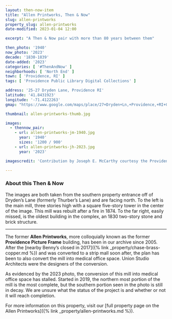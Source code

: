 ```yaml
---
layout: then-now-item
title: "Allen Printworks, Then & Now"
slug: allen-printworks
property_slug: allen-printworks
date-modified: 2023-01-04 12:00

excerpt: "A Then & Now pair with more than 80 years between them"

then_photo: '1940'
now_photo: '2023'
decade: '1830-1839'
date-added: '2023'
categories: [ '#ThenAndNow' ]
neighborhoods: [ 'North End' ]
town: [ 'Providence, RI' ]
tags: [ 'Providence Public Library Digital Collections' ]

address: '25-27 Dryden Lane, Providence RI'
latitude: '41.8431923'
longitude: '-71.4122263'
gmap: "https://www.google.com/maps/place/27+Dryden+Ln,+Providence,+RI+02904/@41.8431923,-71.4122263,17z/data=!3m1!4b1!4m5!3m4!1s0x89e444e132e798db:0xbeb013061e23ab6!8m2!3d41.8431923!4d-71.4100376"

thumbnail: allen-printworks-thumb.jpg

images:
  - thennow_pair:
    - url: allen-printworks-jm-1940.jpg
      year: '1940'
      sizes: '1200 / 900'
    - url: allen-printworks-jh-2023.jpg
      year: '2023'

imagescredit: 'Contribution by Joseph E. McCarthy courtesy the Providence Public Library, <a href="//provlibdigital.org/islandora/object/islandora%253A290" target="_blank">Rhode Island Mills and Mill Villages Photograph Collection</a>'

---
```


### About this Then & Now

The images are both taken from the southern property entrance off of Dryden’s Lane (formerly Thurber’s Lane) and are facing north. To the left is the main mill, three stories high with a square five-story tower in the center of the image. This mill was rebuilt after a fire in 1874. To the far right, easily missed, is the oldest building in the complex, an 1830 two-story stone and brick structure. 

***

The former **Allen Printworks**, more colloquially known as the former **Providence Picture Frame** building, has been in our archive since 2005. After the [nearby Benny’s closed in 2017]({% link _property/chase-brass-copper.md %}) and was converted to a strip mall soon after, the plan has been to also convert the mill into medical office space. Union Studio Architects were the designers of the conversion. 

As evidenced by the 2023 photo, the conversion of this mill into medical office space has stalled. Started in 2019, the northern most portion of the mill is the most complete, but the southern portion seen in the photo is still in decay. We are unsure what the status of the project is and whether or not it will reach completion. 

For more information on this property, visit our [full property page on the Allen Printworks]({% link _property/allen-printworks.md %}).
